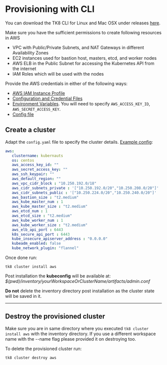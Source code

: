 # Provisioning with CLI

You can download the TK8 CLI for Linux and Mac OSX under releases [here](https://github.com/kubernauts/tk8/releases).

Make sure you have the sufficient permissions to create following resources in AWS

* VPC with Public/Private Subnets, and NAT Gateways in different Availability Zones
* EC2 instances used for bastion host, masters, etcd, and worker nodes
* AWS ELB in the Public Subnet for accessing the Kubernetes API from the internet
* IAM Roles which will be used with the nodes

Provide the AWS credentials in either of the following ways:

* [AWS IAM Instance Profile](https://docs.aws.amazon.com/codedeploy/latest/userguide/getting-started-create-iam-instance-profile.html)
* [Configuration and Credential Files](https://docs.aws.amazon.com/cli/latest/userguide/cli-config-files.html)
* [Environment Variables](https://docs.aws.amazon.com/cli/latest/userguide/cli-environment.html). You will need to specify `AWS_ACCESS_KEY_ID`, `AWS_SECRET_ACCESS_KEY`.
* [Config file](https://raw.githubusercontent.com/kubernauts/tk8/master/config.yaml.example)

## Create a cluster

Adapt the `config.yaml` file to specify the cluster details. [Example config](../../../../config.yaml.example):

```yaml
aws:
   clustername: kubernauts
   os: centos
   aws_access_key_id: ""
   aws_secret_access_key: ""
   aws_ssh_keypair: ""
   aws_default_region: ""
   aws_vpc_cidr_block : "10.250.192.0/18"
   aws_cidr_subnets_private : '["10.250.192.0/20","10.250.208.0/20"]'
   aws_cidr_subnets_public : '["10.250.224.0/20","10.250.240.0/20"]'
   aws_bastion_size : "t2.medium"
   aws_kube_master_num : 1
   aws_kube_master_size : "t2.medium"
   aws_etcd_num : 1
   aws_etcd_size : "t2.medium"
   aws_kube_worker_num : 1
   aws_kube_worker_size : "t2.medium"
   aws_elb_api_port : 6443
   k8s_secure_api_port : 6443
   kube_insecure_apiserver_address : "0.0.0.0"
   kubeadm_enabled: false
   kube_network_plugin: "flannel"
```

Once done run:

```shell
tk8 cluster install aws
```

Post installation the **kubeconfig** will be available at: _$(pwd)/inventory/*yourWorkspaceOrClusterName*/artifacts/admin.conf_

**Do not** delete the inventory directory post installation as the cluster state will be saved in it.

---

## Destroy the provisioned cluster

Make sure you are in same directory where you executed `tk8 cluster install aws` with the inventory directory.
If you use a different workspace name with the --name flag please provided it on destroying too.

To delete the provisioned cluster run:

```shell
tk8 cluster destroy aws
```
